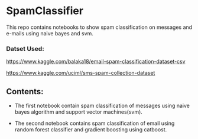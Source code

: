 # SpamClassifier

This repo contains notebooks to show spam classification on messages and e-mails using naive bayes and svm.


### Datset Used:
https://www.kaggle.com/balaka18/email-spam-classification-dataset-csv

https://www.kaggle.com/uciml/sms-spam-collection-dataset

## Contents:

- The first notebook contain spam classification of messages using naive bayes algorithm and support vector machines(svm).

- The second notebook contains spam classification of email using random forest classifier and gradient boosting using catboost.
